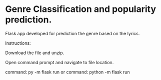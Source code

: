 # Genre Classification and popularity prediction.

Flask app developed for prediction the genre based on the lyrics.

Instructions:

Download the file and unzip.

Open command prompt and navigate to file location.

command: py -m flask run 
or
command: python -m flask run
